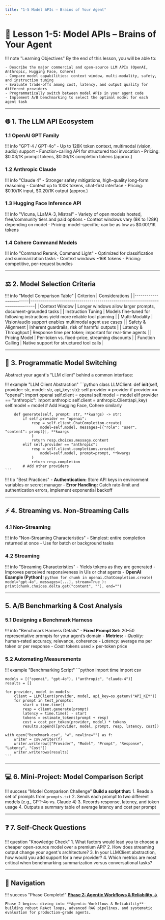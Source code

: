 ```yaml
---
title: "1-5 Model APIs – Brains of Your Agent"
---
```


# 🧠 Lesson 1-5: Model APIs – Brains of Your Agent

!!! note "Learning Objectives"
    By the end of this lesson, you will be able to:

    - Describe the major commercial and open-source LLM APIs (OpenAI, Anthropic, Hugging Face, Cohere)
    - Compare model capabilities: context window, multi-modality, safety, and instruction tuning
    - Evaluate trade-offs among cost, latency, and output quality for different providers
    - Programmatically switch between model APIs in your agent code
    - Implement A/B benchmarking to select the optimal model for each agent task

---

## 🌐 1. The LLM API Ecosystem

### 1.1 OpenAI GPT Family

!!! info "GPT-4 / GPT-4o"
    - Up to 128K token context, multimodal (vision, audio) support
    - Function-calling API for structured tool invocation
    - Pricing: $0.03/1K prompt tokens, $0.06/1K completion tokens (approx.)

### 1.2 Anthropic Claude

!!! info "Claude 4"
    - Stronger safety mitigations, high-quality long-form reasoning
    - Context up to 100K tokens, chat-first interface
    - Pricing: $0.10/1K input, $0.20/1K output (approx.)

### 1.3 Hugging Face Inference API

!!! info "Vicuna, LLaMA-3, Mistral"
    - Variety of open models hosted, free/community tiers and paid options
    - Context windows vary (8K to 128K) depending on model
    - Pricing: model-specific; can be as low as $0.001/1K tokens

### 1.4 Cohere Command Models

!!! info "Command Rerank, Command Light"
    - Optimized for classification and summarization tasks
    - Context windows ~16K tokens
    - Pricing: competitive, per-request bundles

---

## ⚖️ 2. Model Selection Criteria

!!! info "Model Comparison Table"
    | Criterion              | Considerations                                                                 |
    |------------------------|--------------------------------------------------------------------------------|
    | Context Window         | Longer windows allow larger prompts, document-grounded tasks                    |
    | Instruction Tuning     | Models fine-tuned for following instructions yield more reliable tool planning |
    | Multi-Modality         | Vision/audio support enables multimodal agent use cases                        |
    | Safety & Alignment     | Inherent guardrails, risk of harmful outputs                                   |
    | Latency & Throughput   | Response time per token; important for real-time agents                        |
    | Pricing Model          | Per-token vs. fixed-price, streaming discounts                                 |
    | Function Calling       | Native support for structured tool calls                                       |

---

## 🔄 3. Programmatic Model Switching

Abstract your agent's "LLM client" behind a common interface:

!!! example "LLM Client Abstraction"
    ```python
    class LLMClient:
        def __init__(self, provider: str, model: str, api_key: str):
            self.provider = provider
            if provider == "openai":
                import openai
                self.client = openai
                self.model = model
            elif provider == "anthropic":
                import anthropic
                self.client = anthropic.Client(api_key)
                self.model = model
            # Add Hugging Face, Cohere similarly

        def generate(self, prompt: str, **kwargs) -> str:
            if self.provider == "openai":
                resp = self.client.ChatCompletion.create(
                    model=self.model, messages=[{"role": "user", "content": prompt}], **kwargs
                )
                return resp.choices.message.content
            elif self.provider == "anthropic":
                resp = self.client.completions.create(
                    model=self.model, prompt=prompt, **kwargs
                )
                return resp.completion
            # Add other providers
    ```

!!! tip "Best Practices"
    - **Authentication:** Store API keys in environment variables or secret manager
    - **Error Handling:** Catch rate-limit and authentication errors, implement exponential backoff

---

## ⚡ 4. Streaming vs. Non-Streaming Calls

### 4.1 Non-Streaming

!!! info "Non-Streaming Characteristics"
    - Simplest: entire completion returned at once
    - Use for batch or background tasks

### 4.2 Streaming

!!! info "Streaming Characteristics"
    - Yields tokens as they are generated
    - Improves perceived responsiveness in UIs or chat agents
    - **OpenAI Example (Python):**
      ```python
      for chunk in openai.ChatCompletion.create(
          model="gpt-4o", messages=[...], stream=True
      ):
          print(chunk.choices.delta.get("content", ""), end="")
      ```

---

## 5. A/B Benchmarking & Cost Analysis

### 5.1 Designing a Benchmark Harness

!!! info "Benchmark Harness Details"
    - **Fixed Prompt Set:** 20–50 representative prompts for your agent’s domain
    - **Metrics:**
      - *Quality:* human-rated accuracy, relevance, coherence
      - *Latency:* average ms per token or per response
      - *Cost:* tokens used × per-token price

### 5.2 Automating Measurements

!!! example "Benchmarking Script"
    ```python
    import time
    import csv

    models = [("openai", "gpt-4o"), ("anthropic", "claude-4")]
    results = []

    for provider, model in models:
        client = LLMClient(provider, model, api_key=os.getenv("API_KEY"))
        for prompt in test_prompts:
            start = time.time()
            resp = client.generate(prompt)
            latency = time.time() - start
            tokens = estimate_tokens(prompt + resp)
            cost = cost_per_token(provider, model) * tokens
            results.append([provider, model, prompt, resp, latency, cost])

    with open("benchmark.csv", "w", newline="") as f:
        writer = csv.writer(f)
        writer.writerow(["Provider", "Model", "Prompt", "Response", "Latency", "Cost"])
        writer.writerows(results)
    ```

---

## 💻 6. Mini-Project: Model Comparison Script

!!! success "Model Comparison Challenge"
    **Build a script that:**
    1. Reads a set of prompts from `prompts.txt`
    2. Sends each prompt to two different models (e.g., GPT-4o vs. Claude 4)
    3. Records response, latency, and token usage
    4. Outputs a summary table of average latency and cost per prompt

---

## ❓ 7. Self-Check Questions

!!! question "Knowledge Check"
    1. What factors would lead you to choose a cheaper open-source model over a premium API?
    2. How does streaming output change your agent's architecture?
    3. In your LLMClient abstraction, how would you add support for a new provider?
    4. Which metrics are most critical when benchmarking summarization versus conversational tasks?

---

## 🧭 Navigation

!!! success "Phase Complete!"
    **[Phase 2: Agentic Workflows & Reliability →](../phase-2/)**

    Phase 2 begins: diving into **Agentic Workflows & Reliability**—building robust ReAct loops, advanced RAG pipelines, and systematic evaluation for production-grade agents.  